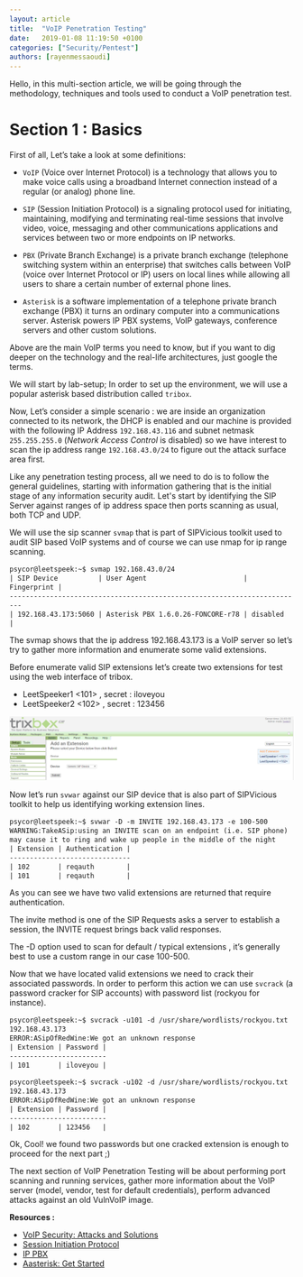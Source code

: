 ```yaml
---
layout: article
title:  "VoIP Penetration Testing"
date:   2019-01-08 11:19:50 +0100
categories: ["Security/Pentest"]
authors: [rayenmessaoudi]
---
```


Hello, in this multi-section article, we will be going through the methodology, techniques and tools used to conduct a VoIP penetration test.

# Section 1 : Basics

First of all, Let’s take a look at some definitions:
-   `VoIP` (Voice over Internet Protocol) is a technology that allows you to make voice calls using a broadband Internet connection instead of a regular (or analog) phone line.
    

  

-   `SIP` (Session Initiation Protocol) is a signaling protocol used for initiating, maintaining, modifying and terminating real-time sessions that involve video, voice, messaging and other communications applications and services between two or more endpoints on IP networks.
    

  

-   `PBX` (Private Branch Exchange) is a private branch exchange (telephone switching system within an enterprise) that switches calls between VoIP (voice over Internet Protocol or IP) users on local lines while allowing all users to share a certain number of external phone lines.
    

  
- `Asterisk` is a software implementation of a telephone private branch exchange (PBX) it turns an ordinary computer into a communications server. Asterisk powers IP PBX systems, VoIP gateways, conference servers and other custom solutions.

Above are the main VoIP terms you need to know, but if you want to dig deeper on the technology and the real-life architectures, just google the terms.

We will start by lab-setup; In order to set up the environment, we will use a popular asterisk based distribution called `tribox`. 

Now, Let’s consider a simple scenario : we are inside an organization connected to its network, the DHCP is enabled and our machine is provided with the following IP Address `192.168.43.116` and subnet netmask `255.255.255.0` (*Network Access Control* is disabled) so we have interest to scan the ip address range `192.168.43.0/24` to figure out the attack surface area first.

Like any penetration testing process, all we need to do is to follow the general guidelines, starting with information gathering that is the initial stage of any information security audit. Let's start by identifying the SIP Server against ranges of ip address space then ports scanning as usual, both TCP and UDP.

We will use the sip scanner `svmap` that is part of SIPVicious toolkit used to audit SIP based VoIP systems and of course we can use nmap for ip range scanning.

```console
psycor@leetspeek:~$ svmap 192.168.43.0/24
| SIP Device          | User Agent                        | Fingerprint |
-------------------------------------------------------------------------
| 192.168.43.173:5060 | Asterisk PBX 1.6.0.26-FONCORE-r78 | disabled    |
```

The svmap shows that the ip address 192.168.43.173 is a VoIP server so let’s try to gather more information and enumerate some valid extensions.

Before enumerate valid SIP extensions let’s create two extensions for test using the web interface of tribox.

-   LeetSpeeker1 <101> , secret : iloveyou   
-   LeetSpeeker2 <102> , secret : 123456

![Create extensions](/assets/img/rayenmessaoudi/VoIP%20Penetration%20Testing/2.png)

Now let’s run `svwar` against our SIP device that is also part of SIPVicious toolkit to help us identifying working extension lines.

```console
psycor@leetspeek:~$ svwar -D -m INVITE 192.168.43.173 -e 100-500
WARNING:TakeASip:using an INVITE scan on an endpoint (i.e. SIP phone) may cause it to ring and wake up people in the middle of the night
| Extension | Authentication |
------------------------------
| 102       | reqauth        |
| 101       | reqauth        |
```
As you can see we have two valid extensions are returned that require authentication.

The invite method is one of the SIP Requests asks a server to establish a session, the INVITE request brings back valid responses. 

The -D option used to scan for default / typical extensions , it’s generally best to use a custom range in our case 100-500.

Now that we have located valid extensions we need to crack their associated passwords. In order to perform this action we can use `svcrack` (a password cracker for SIP accounts) with password list (rockyou for instance).

```console
psycor@leetspeek:~$ svcrack -u101 -d /usr/share/wordlists/rockyou.txt 192.168.43.173
ERROR:ASipOfRedWine:We got an unknown response
| Extension | Password |
------------------------
| 101       | iloveyou |
```


```console
psycor@leetspeek:~$ svcrack -u102 -d /usr/share/wordlists/rockyou.txt 192.168.43.173
ERROR:ASipOfRedWine:We got an unknown response
| Extension | Password |
------------------------
| 102       | 123456   |
```
Ok, Cool! we found two passwords but one cracked extension is enough to proceed for the next part ;)

  

The next section of VoIP Penetration Testing will be about performing port scanning and running services, gather more information about the VoIP server (model, vendor, test for default credentials), perform advanced attacks against an old VulnVoIP image.

**Resources :**
- [VoIP Security: Attacks and Solutions](https://www.researchgate.net/publication/220449868_VoIP_Security_-_Attacks_and_Solutions)
- [Session Initiation Protocol](https://searchunifiedcommunications.techtarget.com/definition/Session-Initiation-Protocol)
- [IP PBX](https://searchunifiedcommunications.techtarget.com/definition/IP-PBX)
- [Aasterisk: Get Started](https://www.asterisk.org/get-started)

